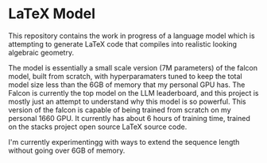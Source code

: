 # LaTeX Model

This repository contains the work in progress of a language model which is attempting to generate LaTeX code that compiles into realistic looking algebraic geometry. 

The model is essentially a small scale version (7M parameters) of the falcon model, built from scratch, with hyperparamaters tuned to keep the total model size less than the 6GB of memory that my personal GPU has. The Falcon is currently the top model on the LLM leaderboard, and this project is mostly just an attempt to understand why this model is so powerful. This version of the falcon is capable of being trained from scratch on my personal 1660 GPU. It currently has about 6 hours of training time, trained on the stacks project open source LaTeX source code.

I'm currently experimentingg with ways to extend the sequence length without going over 6GB of memory. 

